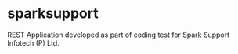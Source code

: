# sparksupport
REST Application developed as part of coding test for Spark Support Infotech (P) Ltd.

